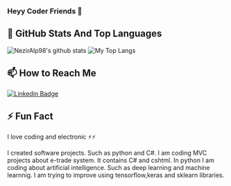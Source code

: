 ### Heyy Coder Friends 👋


## 📌 GitHub Stats And Top Languages

<p float="center">
  <img  src="https://github-readme-stats.vercel.app/api?username=NezirAlp98&show_icons=true&count_private=true&hide=contribs,issues" alt="NezirAlp98's github stats" />
  <img  src="https://github-readme-stats.vercel.app/api/top-langs/?username=NezirAlp98&layout=compact&hide=html,css" alt="My Top Langs" />
</p>



## 📫 How to Reach Me


[![Linkedin Badge](https://img.shields.io/badge/neziralparslan-follow%20on%20linkedin-blue?style=for-the-badge&logo=linkedin)](https://www.linkedin.com/in/neziralparslan/)

## ⚡ Fun Fact

I love coding and electronic ⚡⚡

I created software projects. Such as python and C#. I am coding MVC projects about e-trade system. It contains C# and cshtml. 
In python I am coding about artificial intelligence. Such as deep learning and machine learnnig. I am trying to improve using tensorflow,keras and sklearn libraries.






